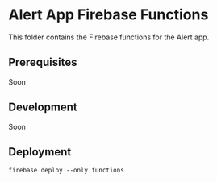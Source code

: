 # Alert App Firebase Functions

This folder contains the Firebase functions for the Alert app.

## Prerequisites

Soon

## Development

Soon

## Deployment

`firebase deploy --only functions`
